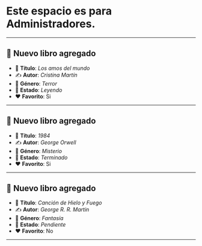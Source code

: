 # Este espacio es para Administradores.

--- 

## 📖 **Nuevo libro agregado**
- 🌟 **Título**: _Los amos del mundo_
- ✍️ **Autor**: _Cristina Martín_
- 🔖 **Género**: _Terror_
- 📌 **Estado**: _Leyendo_
- ❤️ **Favorito**: Si
---
## 📖 **Nuevo libro agregado**
- 🌟 **Título**: _1984_
- ✍️ **Autor**: _George Orwell_
- 🔖 **Género**: _Misterio_
- 📌 **Estado**: _Terminado_
- ❤️ **Favorito**: Si
---
## 📖 **Nuevo libro agregado**
- 🌟 **Título**: _Canción de Hielo y Fuego_
- ✍️ **Autor**: _George R. R. Martin_
- 🔖 **Género**: _Fantasía_
- 📌 **Estado**: _Pendiente_
- ❤️ **Favorito**: No
---
